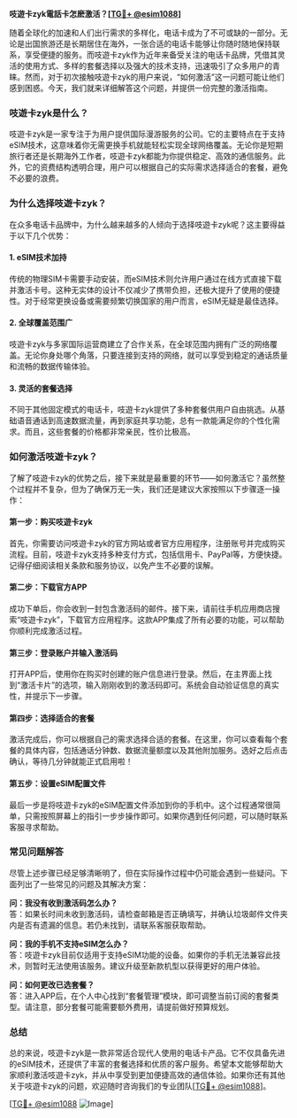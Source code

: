 **吱遊卡zyk電話卡怎麽激活？[[TG💪+ @esim1088](https://t.me/s/esim1088)]**

随着全球化的加速和人们出行需求的多样化，电话卡成为了不可或缺的一部分。无论是出国旅游还是长期居住在海外，一张合适的电话卡能够让你随时随地保持联系，享受便捷的服务。而吱遊卡zyk作为近年来备受关注的电话卡品牌，凭借其灵活的使用方式、多样的套餐选择以及强大的技术支持，迅速吸引了众多用户的青睐。然而，对于初次接触吱遊卡zyk的用户来说，“如何激活”这一问题可能让他们感到困惑。今天，我们就来详细解答这个问题，并提供一份完整的激活指南。

### 吱遊卡zyk是什么？

吱遊卡zyk是一家专注于为用户提供国际漫游服务的公司。它的主要特点在于支持eSIM技术，这意味着你无需更换手机就能轻松实现全球网络覆盖。无论你是短期旅行者还是长期海外工作者，吱遊卡zyk都能为你提供稳定、高效的通信服务。此外，它的资费结构透明合理，用户可以根据自己的实际需求选择适合的套餐，避免不必要的浪费。

### 为什么选择吱遊卡zyk？

在众多电话卡品牌中，为什么越来越多的人倾向于选择吱遊卡zyk呢？这主要得益于以下几个优势：

#### 1. eSIM技术加持

传统的物理SIM卡需要手动安装，而eSIM技术则允许用户通过在线方式直接下载并激活卡号。这种无实体的设计不仅减少了携带负担，还极大提升了使用的便捷性。对于经常更换设备或需要频繁切换国家的用户而言，eSIM无疑是最佳选择。

#### 2. 全球覆盖范围广

吱遊卡zyk与多家国际运营商建立了合作关系，在全球范围内拥有广泛的网络覆盖。无论你身处哪个角落，只要连接到支持的网络，就可以享受到稳定的通话质量和流畅的数据传输体验。

#### 3. 灵活的套餐选择

不同于其他固定模式的电话卡，吱遊卡zyk提供了多种套餐供用户自由挑选。从基础语音通话到高速数据流量，再到家庭共享功能，总有一款能满足你的个性化需求。而且，这些套餐的价格都非常亲民，性价比极高。

### 如何激活吱遊卡zyk？

了解了吱遊卡zyk的优势之后，接下来就是最重要的环节——如何激活它？虽然整个过程并不复杂，但为了确保万无一失，我们还是建议大家按照以下步骤逐一操作：

#### 第一步：购买吱遊卡zyk

首先，你需要访问吱遊卡zyk的官方网站或者官方应用程序，注册账号并完成购买流程。目前，吱遊卡zyk支持多种支付方式，包括信用卡、PayPal等，方便快捷。记得仔细阅读相关条款和服务协议，以免产生不必要的误解。

#### 第二步：下载官方APP

成功下单后，你会收到一封包含激活码的邮件。接下来，请前往手机应用商店搜索“吱遊卡zyk”，下载官方应用程序。这款APP集成了所有必要的功能，可以帮助你顺利完成激活过程。

#### 第三步：登录账户并输入激活码

打开APP后，使用你在购买时创建的账户信息进行登录。然后，在主界面上找到“激活卡片”的选项，输入刚刚收到的激活码即可。系统会自动验证信息的真实性，并提示下一步骤。

#### 第四步：选择适合的套餐

激活完成后，你可以根据自己的需求选择合适的套餐。在这里，你可以查看每个套餐的具体内容，包括通话分钟数、数据流量额度以及其他附加服务。选好之后点击确认，等待几分钟就能正式启用啦！

#### 第五步：设置eSIM配置文件

最后一步是将吱遊卡zyk的eSIM配置文件添加到你的手机中。这个过程通常很简单，只需按照屏幕上的指引一步步操作即可。如果你遇到任何问题，可以随时联系客服寻求帮助。

### 常见问题解答

尽管上述步骤已经足够清晰明了，但在实际操作过程中仍可能会遇到一些疑问。下面列出了一些常见的问题及其解决方案：

**问：我没有收到激活码怎么办？**  
答：如果长时间未收到激活码，请检查邮箱是否正确填写，并确认垃圾邮件文件夹内是否有遗漏的信息。若仍未找到，请联系客服获取帮助。

**问：我的手机不支持eSIM怎么办？**  
答：吱遊卡zyk目前仅适用于支持eSIM功能的设备。如果你的手机无法兼容此技术，则暂时无法使用该服务。建议升级至新款机型以获得更好的用户体验。

**问：如何更改已选套餐？**  
答：进入APP后，在个人中心找到“套餐管理”模块，即可调整当前订阅的套餐类型。请注意，部分套餐可能需要额外费用，请提前做好预算规划。

### 总结

总的来说，吱遊卡zyk是一款非常适合现代人使用的电话卡产品。它不仅具备先进的eSIM技术，还提供了丰富的套餐选择和优质的客户服务。希望本文能够帮助大家顺利激活吱遊卡zyk，并从中享受到更加便捷高效的通信体验。如果你还有其他关于吱遊卡zyk的问题，欢迎随时咨询我们的专业团队[[TG💪+ @esim1088](https://t.me/s/esim1088)]。

[[TG💪+ @esim1088](https://t.me/s/esim1088) ![Image](https://i.postimg.cc/4NQfJmqS/Snipaste-2025-05-13-00-14-12.png)]